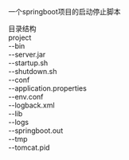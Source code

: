一个springboot项目的启动停止脚本  

目录结构  
	project  
		--bin  
			--server.jar  
			--startup.sh  
			--shutdown.sh  
		--conf  
			--application.properties  
			--env.conf  
			--logback.xml  
		--lib  
		--logs  
			--springboot.out  
		--tmp  
			--tomcat.pid  
	

